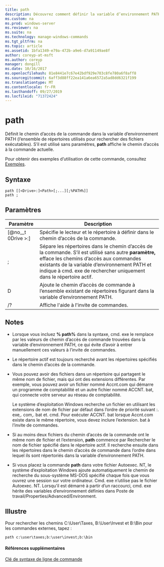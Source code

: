 ```yaml
---
title: path
description: Découvrez comment définir la variable d’environnement PATH.
ms.custom: na
ms.prod: windows-server
ms.reviewer: na
ms.suite: na
ms.technology: manage-windows-commands
ms.tgt_pltfrm: na
ms.topic: article
ms.assetid: 1bfa1349-e79a-472b-a9e6-d7a91149ae8f
author: coreyp-at-msft
ms.author: coreyp
manager: dongill
ms.date: 10/16/2017
ms.openlocfilehash: 81e8441e7c67e42bdf929e703c8fe780a6f8aff8
ms.sourcegitcommit: 6aff3d88ff22ea141a6ea6572a5ad8dd6321f199
ms.translationtype: MT
ms.contentlocale: fr-FR
ms.lasthandoff: 09/27/2019
ms.locfileid: "71372424"
---
```

# <a name="path"></a>path



Définit le chemin d’accès de la commande dans la variable d’environnement PATH (l’ensemble de répertoires utilisés pour rechercher des fichiers exécutables). S’il est utilisé sans paramètres, **path** affiche le chemin d’accès à la commande actuelle.

Pour obtenir des exemples d’utilisation de cette commande, consultez [Exemples](#BKMK_examples).

## <a name="syntax"></a>Syntaxe

```
path [[<Drive>:]<Path>[;...][;%PATH%]]
path ;
```

## <a name="parameters"></a>Paramètres

|     Paramètre     |                                                                                                     Description                                                                                                      |
|-------------------|----------------------------------------------------------------------------------------------------------------------------------------------------------------------------------------------------------------------|
| [@no__t 0Drive >:] <Path> |                                                                            Spécifie le lecteur et le répertoire à définir dans le chemin d’accès de la commande.                                                                             |
|         ;         | Sépare les répertoires dans le chemin d’accès de la commande. S’il est utilisé sans autre **paramètre,** efface les chemins d’accès aux commandes existants de la variable d’environnement PATH et indique à cmd. exe de rechercher uniquement dans le répertoire actif. |
|      D       |                                                         Ajoute le chemin d’accès de commande à l’ensemble existant de répertoires figurant dans la variable d’environnement PATH.                                                         |
|        /?         |                                                                                         Affiche l'aide à l'invite de commandes.                                                                                         |

## <a name="remarks"></a>Notes

-   Lorsque vous incluez **% path%** dans la syntaxe, cmd. exe le remplace par les valeurs de chemin d’accès de commande trouvées dans la variable d’environnement PATH, ce qui évite d’avoir à entrer manuellement ces valeurs à l’invite de commandes.
-   Le répertoire actif est toujours recherché avant les répertoires spécifiés dans le chemin d’accès de la commande.
-   Vous pouvez avoir des fichiers dans un répertoire qui partagent le même nom de fichier, mais qui ont des extensions différentes. Par exemple, vous pouvez avoir un fichier nommé Accnt.com qui démarre un programme de comptabilité et un autre fichier nommé ACCNT. bat, qui connecte votre serveur au réseau de comptabilité.

    Le système d’exploitation Windows recherche un fichier en utilisant les extensions de nom de fichier par défaut dans l’ordre de priorité suivant :. exe,. com,. bat et. cmd. Pour exécuter ACCNT. bat lorsque Accnt.com existe dans le même répertoire, vous devez inclure l’extension. bat à l’invite de commandes.
-   Si au moins deux fichiers du chemin d’accès de la commande ont le même nom de fichier et l’extension, **path** commence par Rechercher le nom de fichier spécifié dans le répertoire actif. Il recherche ensuite dans les répertoires dans le chemin d’accès de commande dans l’ordre dans lequel ils sont répertoriés dans la variable d’environnement PATH.
-   Si vous placez la commande **path** dans votre fichier Autoexec. NT, le système d’exploitation Windows ajoute automatiquement le chemin de recherche du sous-système MS-DOS spécifié chaque fois que vous ouvrez une session sur votre ordinateur. Cmd. exe n’utilise pas le fichier Autoexec. NT. Lorsqu’il est démarré à partir d’un raccourci, cmd. exe hérite des variables d’environnement définies dans Poste de travail/Properties/Advanced/Environment.

## <a name="BKMK_examples"></a>Illustre

Pour rechercher les chemins C:\User\Taxes, B:\User\Invest et B:\Bin pour les commandes externes, tapez :

`path c:\user\taxes;b:\user\invest;b:\bin`

#### <a name="additional-references"></a>Références supplémentaires

[Clé de syntaxe de ligne de commande](command-line-syntax-key.md)